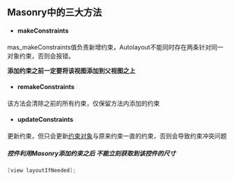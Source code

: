 ## Masonry中的三大方法

- #### makeConstraints

mas_makeConstraints值负责新增约束，Autolayout不能同时存在两条针对同一对象约束，否则会报错。

**添加约束之前一定要将该视图添加到父视图之上**



- #### remakeConstraints

该方法会清除之前的所有约束，仅保留方法内添加的约束



- #### updateConstraints

更新约束，但只会更新<u>约束对象</u>与原来约束一直的约束，否则会导致约束冲突问题





##### 控件利用Masonry添加约束之后 不能立刻获取到该控件的尺寸

```objective-c
[view layoutIfNeeded];
```

